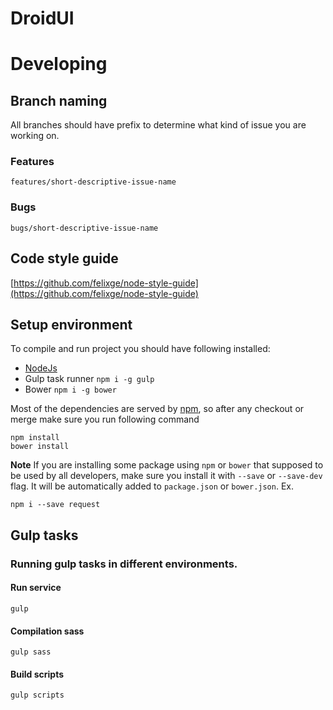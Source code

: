 DroidUI
=======

# Developing

## Branch naming

All branches should have prefix to determine what kind of issue you are working on.

### Features

```
features/short-descriptive-issue-name
```

### Bugs

```
bugs/short-descriptive-issue-name
```

## Code style guide

[https://github.com/felixge/node-style-guide](https://github.com/felixge/node-style-guide)

## Setup environment

To compile and run project you should have following installed:

* [NodeJs](http://nodejs.org/download)
* Gulp task runner `npm i -g gulp`
* Bower `npm i -g bower`

Most of the dependencies are served by [npm](https://www.npmjs.org/doc), so after any checkout or
merge make sure you run following command

```
npm install
bower install
```
**Note**
If you are installing some package using `npm` or `bower` that supposed to be used by all developers, make
sure you install it with `--save` or `--save-dev` flag. It will be automatically added to
`package.json` or `bower.json`. Ex.

```
npm i --save request
```

## Gulp tasks

### Running gulp tasks in different environments.

#### Run service

```
gulp
```

#### Compilation sass

```
gulp sass
```

#### Build scripts

```
gulp scripts
```
